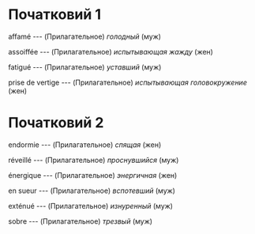 # Початковий 1

affamé --- (Прилагательное)
*голодный*
(муж)



assoiffée --- (Прилагательное)
*испытывающая жажду*
(жен)



fatigué --- (Прилагательное)
*уставший*
(муж)



prise de vertige --- (Прилагательное)
*испытывающая головокружение*
(жен)



# Початковий 2

endormie --- (Прилагательное)
*спящая*
(жен)



réveillé --- (Прилагательное)
*проснувшийся*
(муж)



énergique --- (Прилагательное)
*энергичная*
(жен)



en sueur --- (Прилагательное)
*вспотевший*
(муж)



exténué --- (Прилагательное)
*изнуренный*
(муж)



sobre --- (Прилагательное)
*трезвый*
(муж)